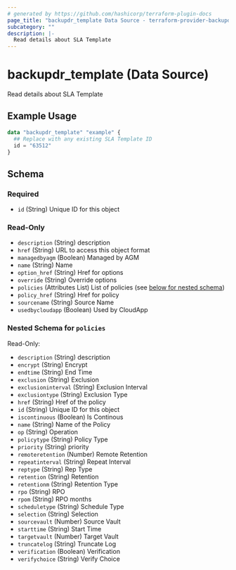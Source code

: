 ```yaml
---
# generated by https://github.com/hashicorp/terraform-plugin-docs
page_title: "backupdr_template Data Source - terraform-provider-backupdr"
subcategory: ""
description: |-
  Read details about SLA Template
---
```


# backupdr_template (Data Source)

Read details about SLA Template

## Example Usage

```terraform
data "backupdr_template" "example" {
  ## Replace with any existing SLA Template ID 
  id = "63512"
}
```

<!-- schema generated by tfplugindocs -->
## Schema

### Required

- `id` (String) Unique ID for this object

### Read-Only

- `description` (String) description
- `href` (String) URL to access this object format
- `managedbyagm` (Boolean) Managed by AGM
- `name` (String) Name
- `option_href` (String) Href for options
- `override` (String) Override options
- `policies` (Attributes List) List of policies (see [below for nested schema](#nestedatt--policies))
- `policy_href` (String) Href for policy
- `sourcename` (String) Source Name
- `usedbycloudapp` (Boolean) Used by CloudApp

<a id="nestedatt--policies"></a>
### Nested Schema for `policies`

Read-Only:

- `description` (String) description
- `encrypt` (String) Encrypt
- `endtime` (String) End Time
- `exclusion` (String) Exclusion
- `exclusioninterval` (String) Exclusion Interval
- `exclusiontype` (String) Exclusion Type
- `href` (String) Href of the policy
- `id` (String) Unique ID for this object
- `iscontinuous` (Boolean) Is Continous
- `name` (String) Name of the Policy
- `op` (String) Operation
- `policytype` (String) Policy Type
- `priority` (String) priority
- `remoteretention` (Number) Remote Retention
- `repeatinterval` (String) Repeat Interval
- `reptype` (String) Rep Type
- `retention` (String) Retention
- `retentionm` (String) Retention Type
- `rpo` (String) RPO
- `rpom` (String) RPO months
- `scheduletype` (String) Schedule Type
- `selection` (String) Selection
- `sourcevault` (Number) Source Vault
- `starttime` (String) Start Time
- `targetvault` (Number) Target Vault
- `truncatelog` (String) Truncate Log
- `verification` (Boolean) Verification
- `verifychoice` (String) Verify Choice
